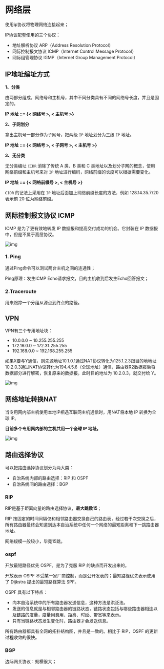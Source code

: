 # 网络层

使用ip协议将物理网络连接起来；

IP协议配套使用的三个协议：

- 地址解析协议 ARP（Address Resolution Protocol）
- 网际控制报文协议 ICMP（Internet Control Message Protocol）
- 网际组管理协议 IGMP（Internet Group Management Protocol）

## IP地址编址方式

**1、分类**

由两部分组成，网络号和主机号，其中不同分类具有不同的网络号长度，并且是固定的。

**IP 地址 ::= {< 网络号 >, < 主机号 >}**

**2、子网划分**

拿出主机号一部分作为子网号，把两级 `IP` 地址划分为三级 `IP` 地址。

**IP 地址 ::= {< 网络号 >, < 子网号 >, < 主机号 >}**

**3、无分类**

无分类编址 `CIDR` 消除了传统 A 类、B 类和 C 类地址以及划分子网的概念，使用网络前缀和主机号来对 `IP` 地址进行编码，网络前缀的长度可以根据需要变化。

**IP 地址 ::= {< 网络前缀号 >, < 主机号 >}**

`CIDR` 的记法上采用在 `IP` 地址后面加上网络前缀长度的方法，例如 128.14.35.7/20 表示前 20 位为网络前缀。

## 网际控制报文协议 ICMP

ICMP 是为了更有效地转发 IP 数据报和提高交付成功的机会。它封装在 IP 数据报中，但是不属于高层协议。

![img](https://cs-notes-1256109796.cos.ap-guangzhou.myqcloud.com/e3124763-f75e-46c3-ba82-341e6c98d862.jpg)

### 1. Ping

通过Ping命令可以测试两台主机之间的连通性；

Ping原理：发生ICMP Echo请求报文，目的主机收到后发生Echo回答报文；

### 2.Traceroute

用来跟踪一个分组从源点到终点的路径。

## VPN

VPN有三个专用地址块：

- 10.0.0.0 ~ 10.255.255.255
- 172.16.0.0 ~ 172.31.255.255
- 192.168.0.0 ~ 192.168.255.255

如果X要与Y通信，则先源地址10.1.0.1通过NAT协议转化为125.1.2.3跟目的地地址10.2.0.3通过NAT协议转化为194.4.5.6（全球地址）通信，路由器R2数据报后将数据部分进行解密，恢复原来的数据报，此时目的地址为 10.2.0.3，就交付给 Y。

![img](https://cs-notes-1256109796.cos.ap-guangzhou.myqcloud.com/1556770b-8c01-4681-af10-46f1df69202c.jpg)

## 网络地址转换NAT

当专用网内部主机使用本地IP相遇互联网主机通信时，用NAT将本地 IP 转换为全球 IP。

**目前多个专用网内部的主机共用一个全球 IP 地址。**

![img](https://cs-notes-1256109796.cos.ap-guangzhou.myqcloud.com/2719067e-b299-4639-9065-bed6729dbf0b.png)

## 路由选择协议

可以把路由选择协议划分为两大类：

- 自治系统内部的路由选择：RIP 和 OSPF
- 自治系统间的路由选择：BGP

### RIP

RIP是基于距离向量的路由选择协议，**最大跳数15**；

RIP 按固定的时间间隔仅和相邻路由器交换自己的路由表，经过若干次交换之后，所有路由器最终会知道到达本自治系统中任何一个网络的最短距离和下一跳路由器地址。

网络规模一般较小，毕竟15跳。

### ospf

开放最短路径优先 OSPF，是为了克服 RIP 的缺点而开发出来的。

开放表示 OSPF 不受某一家厂商控制，而是公开发表的；最短路径优先表示使用了 Dijkstra 提出的最短路径算法 SPF。

OSPF 具有以下特点：

- 向本自治系统中的所有路由器发送信息，这种方法是洪泛法。
- 发送的信息就是与相邻路由器的链路状态，链路状态包括与哪些路由器相连以及链路的度量，度量用费用、距离、时延、带宽等来表示。
- 只有当链路状态发生变化时，路由器才会发送信息。

所有路由器都具有全网的拓扑结构图，并且是一致的。相比于 RIP，OSPF 的更新过程收敛的很快。

### BGP

边际网关协议：规模很大；